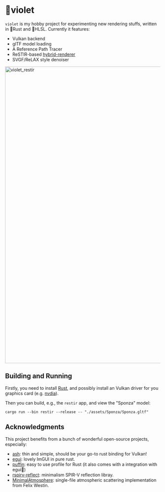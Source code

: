 # 🌈violet

`violet` is my hobby project for experimenting new rendering stuffs, written in 🦀Rust and 🎨HLSL. Currently it features:

- Vulkan backend
- glTF model loading
- A Reference Path Tracer
- ReSTIR-based [hybrid-renderer](https://github.com/lhiuming/violet/tree/main/src/bin/restir)
- SVGF/ReLAX style denoiser

<img width="961" alt="violet_restir" src="https://github.com/lhiuming/violet/assets/2281376/bf378afc-29d4-470d-9c29-04f25434ff72">

## Building and Running

Firstly, you need to install [Rust](https://www.rust-lang.org/tools/install), and possibly install an Vulkan driver for you graphics card (e.g. [nvdia](https://developer.nvidia.com/vulkan-driver)).

Then you can build, e.g., the `restir` app, and view the "Sponza" model:

```
cargo run --bin restir --release -- "./assets/Sponza/Sponza.gltf"
```

## Acknowledgments

This project benefits from a bunch of wonderful open-source projects, especially: 

- [ash](https://github.com/ash-rs/ash): thin and simple, should be your go-to rust binding for Vulkan!
- [egui](https://github.com/emilk/egui): lovely ImGUI in pure rust.
- [puffin](https://github.com/EmbarkStudios/puffin): easy to use profile for Rust (it also comes with a integration with egui👏)
- [rspirv-reflect](https://github.com/Traverse-Research/rspirv-reflect): minimalism SPIR-V reflection libray.
- [MinimalAtmosphere](https://github.com/Fewes/MinimalAtmosphere): single-file atmospheric scattering implementation from Felix Westin.
